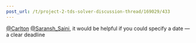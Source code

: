 ```yaml
---
post_url: /t/project-2-tds-solver-discussion-thread/169029/433
---
```

[@Carlton](/u/carlton) [@Saransh\_Saini](/u/saransh_saini), it would be helpful if you could specify a date — a clear deadline
